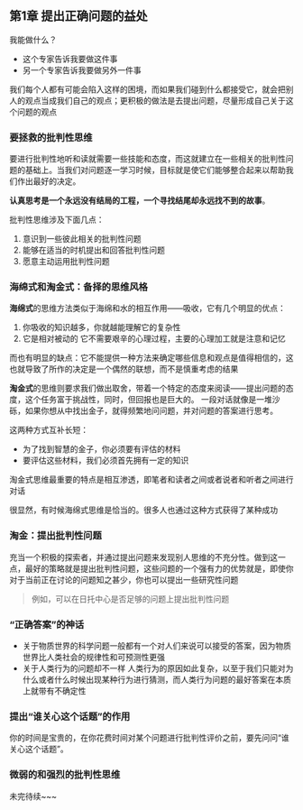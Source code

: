 ## 第1章 提出正确问题的益处

我能做什么？

- 这个专家告诉我要做这件事
- 另一个专家告诉我要做另外一件事

我们每个人都有可能会陷入这样的困境，而如果我们碰到什么都接受它，就会把别人的观点当成我们自己的观点；更积极的做法是去提出问题，尽量形成自己关于这个问题的观点

### 要拯救的批判性思维

要进行批判性地听和读就需要一些技能和态度，而这就建立在一些相关的批判性问题的基础上。当我们对问题逐一学习时候，目标就是使它们能够整合起来以帮助我们作出最好的决定。

**认真思考是一个永远没有结局的工程，一个寻找结尾却永远找不到的故事**。

批判性思维涉及下面几点：

1. 意识到一些彼此相关的批判性问题
2. 能够在适当的时机提出和回答批判性问题
3. 愿意主动运用批判性问题

### 海绵式和淘金式：备择的思维风格

**海绵式**的思维方法类似于海绵和水的相互作用——吸收，它有几个明显的优点：

1. 你吸收的知识越多，你就越能理解它的复杂性
2. 它是相对被动的
   它不需要艰辛的心理过程，主要的心理加工就是注意和记忆

而也有明显的缺点：它不能提供一种方法来确定哪些信息和观点是值得相信的，这也就导致了所作的决定是一个偶然的联想，而不是慎重考虑的结果

**淘金式**的思维则要求我们做出取舍，带着一个特定的态度来阅读——提出问题的态度，这个任务富于挑战性，同时，但回报也是巨大的。
一段对话就像是一堆沙砾，如果你想从中找出金子，就得频繁地问问题，并对问题的答案进行思考。

这两种方式互补长短：

- 为了找到智慧的金子，你必须要有评估的材料
- 要评估这些材料，我们必须首先拥有一定的知识

淘金式思维最重要的特点是相互渗透，即笔者和读者之间或者说者和听者之间进行对话

很显然，有时候海绵式思维是恰当的。很多人也通过这种方式获得了某种成功

### 淘金：提出批判性问题

充当一个积极的探索者，并通过提出问题来发现别人思维的不充分性。做到这一点，最好的策略就是提出批判性问题，这些问题的一个强有力的优势就是，即使你对于当前正在讨论的问题知之甚少，你也可以提出一些研究性问题

> 例如，可以在日托中心是否足够的问题上提出批判性问题

### “正确答案”的神话

- 关于物质世界的科学问题一般都有一个对人们来说可以接受的答案，因为物质世界比人类社会的规律性和可预测性更强
- 关于人类行为的问题却不一样
  人类行为的原因如此复杂，以至于我们只能对为什么或者什么时候出现某种行为进行猜测，而人类行为问题的最好答案在本质上就带有不确定性

### 提出“谁关心这个话题”的作用

你的时间是宝贵的，在你花费时间对某个问题进行批判性评价之前，要先问问“谁关心这个话题”。

### 微弱的和强烈的批判性思维







未完待续~~~